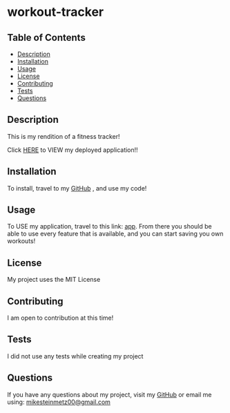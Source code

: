 # workout-tracker

## Table of Contents

- [Description](#description)
- [Installation](#installation)
- [Usage](#usage)
- [License](#license)
- [Contributing](#contributing)
- [Tests](#tests)
- [Questions](#questions)

## Description
This is my rendition of a fitness tracker!

Click [HERE](https://quiet-fjord-71871.herokuapp.com/) to VIEW my deployed application!!

## Installation
To install, travel to my [GitHub](https://github.com/mgsteinmetz) , and use my code! 

## Usage 
To USE my application, travel to this link: [app](https://quiet-fjord-71871.herokuapp.com/). From there you should be able to use every feature that is available, and you can start saving you own workouts!

## License
My project uses the MIT License

## Contributing
I am open to contribution at this time!

## Tests
I did not use any tests while creating my project

## Questions
If you have any questions about my project, visit my [GitHub](https://github.com/mgsteinmetz) 
or email me using: mikesteinmetz00@gmail.com